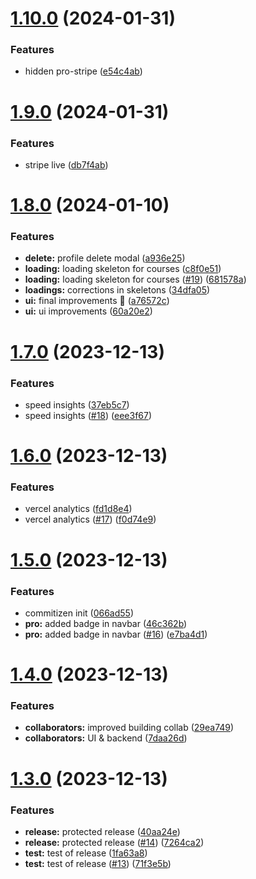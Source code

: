 # [1.10.0](https://github.com/Kacper-Hernacki/moderndev.io/compare/v1.9.0...v1.10.0) (2024-01-31)


### Features

* hidden pro-stripe ([e54c4ab](https://github.com/Kacper-Hernacki/moderndev.io/commit/e54c4abc57c78adb76c5325e90c47807f2c1e384))

# [1.9.0](https://github.com/Kacper-Hernacki/moderndev.io/compare/v1.8.0...v1.9.0) (2024-01-31)


### Features

* stripe live ([db7f4ab](https://github.com/Kacper-Hernacki/moderndev.io/commit/db7f4abc628394fe6056ff8438993144111039ec))

# [1.8.0](https://github.com/Kacper-Hernacki/moderndev.io/compare/v1.7.0...v1.8.0) (2024-01-10)


### Features

* **delete:** profile delete modal ([a936e25](https://github.com/Kacper-Hernacki/moderndev.io/commit/a936e256449bdedeaba1c657cafcc5de403403b6))
* **loading:** loading skeleton for courses ([c8f0e51](https://github.com/Kacper-Hernacki/moderndev.io/commit/c8f0e51cb1e74c3a6a9d1863e94b031f7c4acb39))
* **loading:** loading skeleton for courses ([#19](https://github.com/Kacper-Hernacki/moderndev.io/issues/19)) ([681578a](https://github.com/Kacper-Hernacki/moderndev.io/commit/681578a5e9119dfd59418307f1dd4577f67689bb))
* **loadings:** corrections in skeletons ([34dfa05](https://github.com/Kacper-Hernacki/moderndev.io/commit/34dfa05e3b2e8bb5bc03a217eb2ed73c0a769a39))
* **ui:** final improvements 🚀 ([a76572c](https://github.com/Kacper-Hernacki/moderndev.io/commit/a76572c42dfdc6598fb6cdcd484a33f464706ba7))
* **ui:** ui improvements ([60a20e2](https://github.com/Kacper-Hernacki/moderndev.io/commit/60a20e2b4249b514ad3c532e65df111aee1b24a7))

# [1.7.0](https://github.com/Kacper-Hernacki/moderndev.io/compare/v1.6.0...v1.7.0) (2023-12-13)


### Features

* speed insights ([37eb5c7](https://github.com/Kacper-Hernacki/moderndev.io/commit/37eb5c75e089c4ac33d0fc0ef6e2c1b9d5e4175e))
* speed insights ([#18](https://github.com/Kacper-Hernacki/moderndev.io/issues/18)) ([eee3f67](https://github.com/Kacper-Hernacki/moderndev.io/commit/eee3f67a1d89a2ab012ffc962a04a5b5cd7956c8))

# [1.6.0](https://github.com/Kacper-Hernacki/moderndev.io/compare/v1.5.0...v1.6.0) (2023-12-13)


### Features

* vercel analytics ([fd1d8e4](https://github.com/Kacper-Hernacki/moderndev.io/commit/fd1d8e4085f84fb1c4684847346560439c520faa))
* vercel analytics ([#17](https://github.com/Kacper-Hernacki/moderndev.io/issues/17)) ([f0d74e9](https://github.com/Kacper-Hernacki/moderndev.io/commit/f0d74e93aac5828d3b0f831710081218bfc9687e))

# [1.5.0](https://github.com/Kacper-Hernacki/moderndev.io/compare/v1.4.0...v1.5.0) (2023-12-13)


### Features

* commitizen init ([066ad55](https://github.com/Kacper-Hernacki/moderndev.io/commit/066ad554d1d76834f344a267b3da04a6c66b9ced))
* **pro:** added badge in navbar ([46c362b](https://github.com/Kacper-Hernacki/moderndev.io/commit/46c362b6f5405bae456101d22063e526a1dfd529))
* **pro:** added badge in navbar ([#16](https://github.com/Kacper-Hernacki/moderndev.io/issues/16)) ([e7ba4d1](https://github.com/Kacper-Hernacki/moderndev.io/commit/e7ba4d12f34e0b6a383cde3823116fc94516c03e))

# [1.4.0](https://github.com/Kacper-Hernacki/moderndev.io/compare/v1.3.0...v1.4.0) (2023-12-13)


### Features

* **collaborators:** improved building collab ([29ea749](https://github.com/Kacper-Hernacki/moderndev.io/commit/29ea749ab90643acc970a4e04aaadf3ac8cc1087))
* **collaborators:** UI & backend ([7daa26d](https://github.com/Kacper-Hernacki/moderndev.io/commit/7daa26d16e2c1ad88a82b1476b1bdf26208740af))

# [1.3.0](https://github.com/Kacper-Hernacki/moderndev.io/compare/v1.2.0...v1.3.0) (2023-12-13)


### Features

* **release:** protected release ([40aa24e](https://github.com/Kacper-Hernacki/moderndev.io/commit/40aa24ef2ace075085fed44ebe7df5ba6cf9f587))
* **release:** protected release ([#14](https://github.com/Kacper-Hernacki/moderndev.io/issues/14)) ([7264ca2](https://github.com/Kacper-Hernacki/moderndev.io/commit/7264ca27465b379e7c99654a98c667265dbdd368))
* **test:** test of release ([1fa63a8](https://github.com/Kacper-Hernacki/moderndev.io/commit/1fa63a8dcba89dc576a78a8860903406f44c4f26))
* **test:** test of release ([#13](https://github.com/Kacper-Hernacki/moderndev.io/issues/13)) ([71f3e5b](https://github.com/Kacper-Hernacki/moderndev.io/commit/71f3e5ba45b83cff8fbcad09f0b1208ff494a749))
